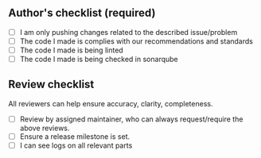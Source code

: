## Author's checklist (required)

- [ ] I am only pushing changes related to the described issue/problem
- [ ] The code I made is complies with our recommendations and standards
- [ ] The code I made is being linted
- [ ] The code I made is being checked in sonarqube

## Review checklist

All reviewers can help ensure accuracy, clarity, completeness.

- [ ] Review by assigned maintainer, who can always request/require the above reviews.
- [ ] Ensure a release milestone is set.
- [ ] I can see logs on all relevant parts